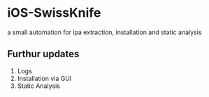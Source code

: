 # iOS-SwissKnife
a small automation for ipa extraction, installation and static analysis 

## Furthur updates
1. Logs
2. Installation via GUI
3. Static Analysis
